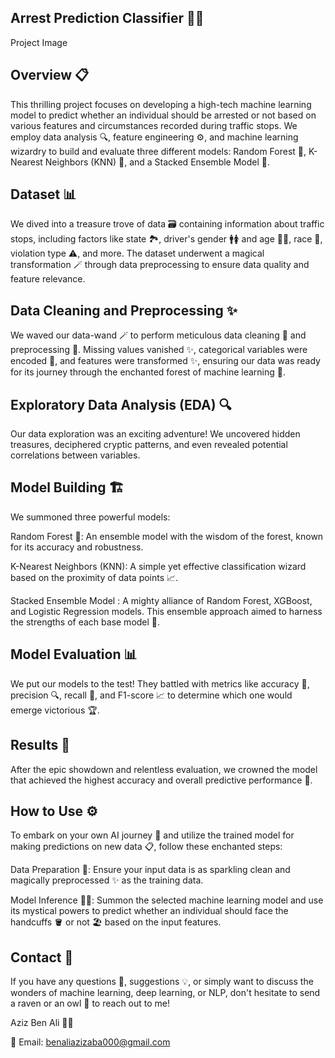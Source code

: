 ## Arrest Prediction Classifier 🚓💡
Project Image

## Overview 📋
This thrilling project focuses on developing a high-tech machine learning model to predict whether an individual should be arrested or not based on various features and circumstances recorded during traffic stops. We employ data analysis 🔍, feature engineering ⚙️, and machine learning wizardry to build and evaluate three different models: Random Forest 🌲, K-Nearest Neighbors (KNN) 🧮, and a Stacked Ensemble Model 🚀.

## Dataset 📊
We dived into a treasure trove of data 🗃️ containing information about traffic stops, including factors like state 🏞️, driver's gender 🚹🚺 and age 👴👵, race 🏁, violation type ⚠️, and more. The dataset underwent a magical transformation 🪄 through data preprocessing to ensure data quality and feature relevance.

## Data Cleaning and Preprocessing ✨
We waved our data-wand 🪄 to perform meticulous data cleaning 🧹 and preprocessing 🧰. Missing values vanished ✨, categorical variables were encoded 🎨, and features were transformed ✨, ensuring our data was ready for its journey through the enchanted forest of machine learning 🌲.

## Exploratory Data Analysis (EDA) 🔍
Our data exploration was an exciting adventure! We uncovered hidden treasures, deciphered cryptic patterns, and even revealed potential correlations between variables.

## Model Building 🏗️
We summoned three powerful models:

Random Forest 🌲: An ensemble model with the wisdom of the forest, known for its accuracy and robustness.

K-Nearest Neighbors (KNN): A simple yet effective classification wizard based on the proximity of data points 📈.

Stacked Ensemble Model : A mighty alliance of Random Forest, XGBoost, and Logistic Regression models. This ensemble approach aimed to harness the strengths of each base model 🦄.

## Model Evaluation 📊
We put our models to the test! They battled with metrics like accuracy 🎯, precision 🔍, recall 📢, and F1-score 📈 to determine which one would emerge victorious 🏆.

## Results 🎉
After the epic showdown and relentless evaluation, we crowned the model that achieved the highest accuracy and overall predictive performance 🤩.

## How to Use ⚙️
To embark on your own AI journey 🚀 and utilize the trained model for making predictions on new data 📋, follow these enchanted steps:

Data Preparation 🧹: Ensure your input data is as sparkling clean and magically preprocessed ✨ as the training data.

Model Inference 🧙‍♂️: Summon the selected machine learning model and use its mystical powers to predict whether an individual should face the handcuffs 🪣 or not 🏖️ based on the input features.

## Contact 📧
If you have any questions 🤔, suggestions 💡, or simply want to discuss the wonders of machine learning, deep learning, or NLP, don't hesitate to send a raven or an owl 🦉 to reach out to me!

Aziz Ben Ali 🧙‍♂️

📧 Email: benaliazizaba000@gmail.com
